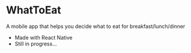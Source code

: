# WhatToEat

A mobile app that helps you decide what to eat for breakfast/lunch/dinner
- Made with React Native
- Still in progress...
